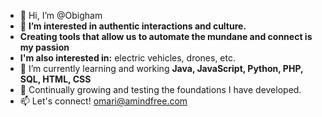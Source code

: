 - 👋 Hi, I’m @Obigham
- 👀 **I’m interested in authentic interactions and culture.** 
- **Creating tools that allow us to automate the mundane and connect is my passion** 
- **I'm also interested in:** electric vehicles, drones, etc. 
- 🌱 I’m currently learning and working **Java, JavaScript, Python, PHP, SQL, HTML, CSS**
- 💞️ Continually growing and testing the foundations I have developed.
- 📫 Let's connect! omari@amindfree.com
